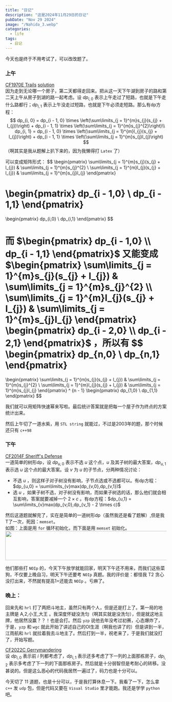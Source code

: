```yaml
---
title: "日记"
description: "这是2024年11月29日的日记"
pubDate: "Nov 29 2024"
image: "/Nahida_3.webp"
categories:
  - life
tags:
  - 日记
---
```


今天也是终于不用考试了，可以改改题了。

### 上午
<a href = "https://codeforces.com/problemset/problem/1970/E3">CF1970E Trails</a> <a href = "https://www.luogu.com.cn/article/r6nrpec0">solution</a>  
因为走到无论哪一个房子，第二天都得走回来。把从这一天下午湖到房子的路和第二天上午从房子到湖的路一起考虑。设 $dp_{i,0}$ 表示上午走过了短路，也就是下午走什么路都行；$dp_{i,1}$ 表示上午没走过短路，也就是下午必须走短路。那么有dp方程：
$$
dp_{i, 0} = dp_{i - 1, 0} \times \left(\sum\limits_{j = 1}^{m}s_{j}(s_{j} + l_{j})\right) + dp_{i - 1, 1} \times \left(\sum\limits_{j = 1}^{m}s_{j}^{2}\right)\\
dp_{i, 1} = dp_{i - 1, 0} \times \left(\sum\limits_{j = 1}^{m}l_{j}(s_{j} + l_{j})\right) + dp_{i - 1, 1} \times \left(\sum\limits_{j = 1}^{m}s_{j}l_{j}\right)
$$
（啊其实是我从题解上扒下来的，因为我懒得打 `Latex` 了）

可以变成矩阵形式：
$$
\begin{pmatrix} 
\sum\limits_{j = 1}^{m}s_{j}(s_{j} + l_{j}) & \sum\limits_{j = 1}^{m}s_{j}^{2} \\ 
\sum\limits_{j = 1}^{m}l_{j}(s_{j} + l_{j}) & \sum\limits_{j = 1}^{m}s_{j}l_{j} 
\end{pmatrix}

\begin{pmatrix}
dp_{i - 1,0} \\
dp_{i - 1,1}
\end{pmatrix}
=
\begin{pmatrix}
dp_{i,0} \\
dp_{i,1}
\end{pmatrix}
$$

而 $\begin{pmatrix}
dp_{i - 1,0} \\
dp_{i - 1,1}
\end{pmatrix}$ 又能变成 $\begin{pmatrix} 
\sum\limits_{j = 1}^{m}s_{j}(s_{j} + l_{j}) & \sum\limits_{j = 1}^{m}s_{j}^{2} \\ 
\sum\limits_{j = 1}^{m}l_{j}(s_{j} + l_{j}) & \sum\limits_{j = 1}^{m}s_{j}l_{j} 
\end{pmatrix}
\begin{pmatrix}
dp_{i - 2,0} \\
dp_{i - 2,1}
\end{pmatrix}$ ，所以有
$$
\begin{pmatrix}
dp_{n,0} \\ 
dp_{n,1}
\end{pmatrix}
=
\begin{pmatrix} 
\sum\limits_{j = 1}^{m}s_{j}(s_{j} + l_{j}) & \sum\limits_{j = 1}^{m}s_{j}^{2} \\ 
\sum\limits_{j = 1}^{m}l_{j}(s_{j} + l_{j}) & \sum\limits_{j = 1}^{m}s_{j}l_{j} 
\end{pmatrix} ^ {n - 1}
\begin{pmatrix}
dp_{1,0} \\
dp_{1,1}
\end{pmatrix}
$$

我们就可以用矩阵快速幂来写啦。最后统计答案就是把每一个屋子作为终点的方案统计出来。

然后上午切了一道水紫，用 `STL string` 就能过，不过是2003年的题，那个时候还只有 `c++98` 

### 下午

<a href = "https://codeforces.com/problemset/problem/2014/F">CF2014F Sheriff's Defense</a>  
一道简单的树形dp，设 $dp_{u,0}$ 表示不选 $u$ 这个点，$u$ 及其子树的最大答案，$dp_{u,1}$ 表示选 $u$ 这个点的最大答案。设 $v$ 为 $u$ 的子节点，分两种情况讨论：
- 不选 $u$ ，则这样子对子树没有影响，子节点选或不选都可以。有dp方程：$dp_{u,0} = \sum\limits_{v}max(dp_{v,0},dp_{v,1})$
- 选 $u$ ，如果子树不选，对子树没有影响，而如果子树选的话，那么他们就会相互影响，答案就要减掉一个 $2\times c$ 。有dp方程：$dp_{u,1} = \sum\limits_{v}max(dp_{v,0},dp_{v_1} - 2 \times c)$

然后这道题就解完了，实在是简单的一道树形dp（虽然我还是看了题解）,但是我T了一次，死因：`memset`。  
如图：上面是用 `for` 循环初始化，而下面是用 `memset` 初始化。  
<img src = "/memset.webp" height = "91px" width = "1178px">

他们那些打 `NOIp` 的，今天下午放学就能回家，明天下午还不用来，而我们这些菜狗，不仅要上晚自习，明天下午还要考 `NOIp` 真题。我的评价是：都怪我 T2 贪心没打出来，不然就有提高1=还能去 `NOIp` 。亏麻了。

### 晚上：
回来先和 `hrl` 打了两把斗地主，虽然只有两个人，但是还是打上了。第一局的地主牌是 A,2,小王,大王 。我深度怀疑没洗匀（啊其实就是没洗匀），但是就这地主牌，他居然没赢？？！也是会打。然后 `yzp` 说他去年没考过初赛，心态爆炸了，于是，`yzp` 和 `wgc` 就此开始了讲述自己的OI生涯（啊我也讲了的）但是讲到一半，江雨航和 `hrl` 就拉着我去斗地主了。然后打到一半，祝老来了，于是我们就没打了，开始写题。

<a href = "https://codeforces.com/problemset/problem/2022/C" target = "_blank">CF2022C Gerrymandering</a>  
设 $dp_{i,0}$ 表示前 $i$ 列都考虑了，$dp_{i,1}$ 表示还多考虑了下一列的上面那栋房子，$dp_{i,2}$ 表示多考虑了下一列的下面那栋房子。然后就是十分弱智但是考耐心的转移。没甚说的。但是这么~~恶心~~的代码我居然一遍过了，码力也是十分可以。

今天切了 $11$ 道题，也是十分可以，于是我打算休息一下。我看了一下，怎么拿 `c++` 发 `udp` 包，但是代码又要在 `Visual Studio` 里才能跑。我还是学学 `python` 吧。